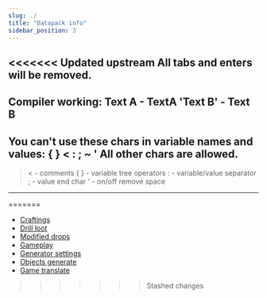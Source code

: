 ```yaml
---
slug: ./
title: "Datapack info"
sidebar_position: 3
---
```


<<<<<<< Updated upstream
All tabs and enters will be removed.
-------------------------------
Compiler working:
Text A - TextA
'Text B' - Text B
-------------------------------
You can't use these chars in variable names and values:
{ } < : ; ~ '
All other chars are allowed.
-------------------------------
> < - comments
{ } - variable tree operators
 :  - variable/value separator
 ;  - value end char
 '  - on/off remove space
-------------------------------
=======
- [Craftings](./Craftings)
- [Drill loot](./DrillLoot)
- [Modified drops](./ModifiedDrops)
- [Gameplay](./Gameplay)
- [Generator settings](./GeneratorSettings)
- [Objects generate](./ObjectsGenerate)
- [Game translate](./GameTranslate)
>>>>>>> Stashed changes
